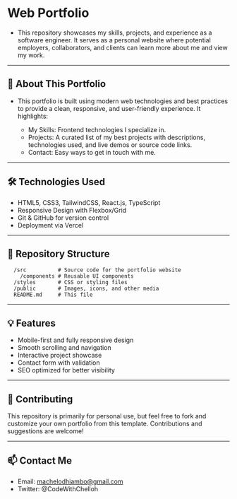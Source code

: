 # Web Portfolio

- This repository showcases my skills, projects, and experience as a software engineer. It serves as a personal website where potential employers, collaborators, and clients can learn more about me and view my work.

---

## 🚀 About This Portfolio

- This portfolio is built using modern web technologies and best practices to provide a clean, responsive, and user-friendly experience. It highlights:

  - My Skills: Frontend technologies I specialize in.
  - Projects: A curated list of my best projects with descriptions, technologies used, and live demos or source code links.
  - Contact: Easy ways to get in touch with me.

---

## 🛠️ Technologies Used

- HTML5, CSS3, TailwindCSS, React.js, TypeScript
- Responsive Design with Flexbox/Grid
- Git & GitHub for version control
- Deployment via Vercel

---

## 📂 Repository Structure

```
  /src          # Source code for the portfolio website
    /components # Reusable UI components
  /styles       # CSS or styling files
  /public       # Images, icons, and other media
  README.md     # This file
```

---

## 💡 Features

- Mobile-first and fully responsive design
- Smooth scrolling and navigation
- Interactive project showcase
- Contact form with validation
- SEO optimized for better visibility

---

## 🤝 Contributing

This repository is primarily for personal use, but feel free to fork and customize your own portfolio from this template. Contributions and suggestions are welcome!

---

## 📫 Contact Me

- Email: machelodhiambo@gmail.com
- Twitter: @CodeWithChelloh
